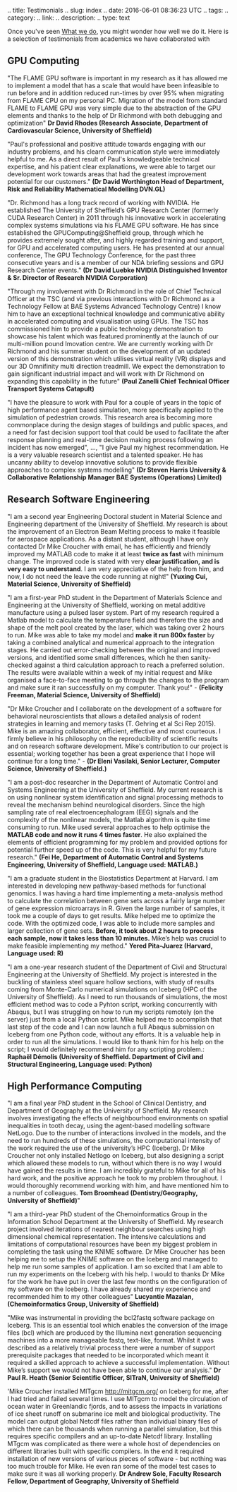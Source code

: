 .. title: Testimonials
.. slug: index
.. date: 2016-06-01 08:36:23 UTC
.. tags:
.. category:
.. link:
.. description:
.. type: text

Once you've seen [What we do](http://rse.shef.ac.uk/activities/), you might wonder how well we do it. Here is a selection of testimonials from academics we have collaborated with

GPU Computing
-------------
"The FLAME GPU software is important in my research as it has allowed me to implement a model that has a scale that would have been infeasible to run before and in addition reduced run-times by over 95% when migrating from FLAME CPU on my personal PC. Migration of the model from standard FLAME to FLAME GPU was very simple due to the abstraction of the GPU elements and thanks to the help of Dr Richmond with both debugging and optimization" **Dr David Rhodes (Research Associate, Department of Cardiovascular Science, University of Sheffield)**

"Paul's professional and positive attitude towards engaging with our industry problems, and his clearn communication style were immediately helpful to me. As a direct result of Paul's knowledgeable technical expertise, and his patient clear explanations, we were able to target our development work towards areas that had the greatest improvement potential for our customers." **(Dr David Worthington Head of Department, Risk and Reliability Mathematical Modelling DVN.GL)**

"Dr. Richmond has a long track record of working with NVIDIA. He established The University of Sheffield’s GPU Research Center (formerly CUDA Research Center) in 2011 through his innovative work in accelerating complex systems simulations via his FLAME GPU software. He has since established the GPUComputing@Sheffield group, through which he provides extremely sought after, and highly regarded training and support, for GPU and accelerated computing users. He has presented at our annual conference, The GPU Technology Conference, for the past three consecutive years and is a member of our NDA briefing sessions and GPU Research Center events." **(Dr David Luebke NVIDIA Distinguished Inventor & Sr. Director of Research NVIDIA Corporation)**

"Through my involvement with Dr Richmond in the role of Chief Technical Officer at the TSC (and via previous interactions with Dr Richmond as a Technology Fellow at BAE Systems Advanced Technology Centre) I know him to have an exceptional technical knowledge and communicative ability in accelerated computing and visualisation using GPUs. The TSC has commissioned him to provide a public technology demonstration to showcase his talent which was featured prominently at the launch of our multi-million pound Imovation centre. We are currently working with Dr Richmond and his summer student on the development of an updated version of this demonstration which utilises virtual reality (VR) displays and our 3D Omnifinity multi direction treadmill. We expect the demonstration to gain significant industrial impact and will work with Dr Richmond on expanding this capability in the future" **(Paul Zanelli Chief Technical Officer Transport Systems Catapult)**

"I have the pleasure to work with Paul for a couple of years in the topic of high performance agent based simulation, more specifically applied to the simulation of pedestrian crowds. This research area is becoming more commonplace during the design stages of buildings and public spaces, and a need for fast decision support tool that could be used to facilitate the after response planning and real-time decision making process following an incident has now emerged", ..., "I give Paul my highest recommendation. He is a very valuable research scientist and a talented speaker. He has uncanny ability to develop innovative solutions to provide flexible approaches to complex systems modelling" **(Dr Steven Harris University & Collaborative Relationship Manager BAE Systems (Operations) Limited)**

Research Software Engineering
-----------------------------
"I am a second year Engineering Doctoral student in Material Science and Engineering department of the University of Sheffield. My research is about the improvement of an Electron Beam Melting process to make it feasible for aerospace applications. As a distant student, although I have only contacted Dr Mike Croucher with email, he has efficiently and friendly improved my MATLAB code to make it at least **twice as fast** with minimum change. The improved code is stated with very **clear justification, and is very easy to understand**. I am very appreciative of the help from him, and now, I do not need the leave the code running at night!"  **(Yuxing Cui, Material Science, University of Sheffield)**

"I am a first-year PhD student in the Department of Materials Science and Engineering at the University of Sheffield, working on metal additive manufacture using a pulsed laser system.  Part of my research required a Matlab model to calculate the temperature field and therefore the size and shape of the melt pool created by the laser, which was taking over 2 hours to run.  Mike was able to take my model and **make it run 800x faster** by taking a combined analytical and numerical approach to the integration stages.  He carried out error-checking between the original and improved versions, and identified some small differences, which he then sanity-checked against a third calculation approach to reach a preferred solution.  The results were available within a week of my initial request and Mike organised a face-to-face meeting to go through the changes to the program and make sure it ran successfully on my computer.  Thank you!" - **(Felicity Freeman, Material Science, University of Sheffield)**

"Dr Mike Croucher and I collaborate on the development of a software for behavioral neuroscientists that allows a detailed analysis of rodent strategies in learning and memory tasks (T. Gehring et al Sci Rep 2015). Mike is an amazing collaborator, efficient, effective and most courteous. I firmly believe in his philosophy on the reproducibility of scientific results and on research software development. Mike's contribution to our project is essential; working together has been a great experience that I hope will continue for a long time." - **(Dr Eleni Vasilaki, Senior Lecturer, Computer Science, University of Sheffield.)**

"I am a post-doc researcher in the Department of Automatic Control and Systems Engineering at the University of Sheffield. My current research is on using nonlinear system identification and signal processing methods to reveal the mechanism behind neurological disorders. Since the high sampling rate of real electroencephalogram (EEG) signals and the complexity of the nonlinear models, the Matlab algorithm is quite time consuming to run. Mike used several approaches to help optimise the **MATLAB code and now it runs 4 times faster**. He also explained the elements of efficient programming for my problem and provided options for potential further speed up of the code. This is very helpful for my future research." **(Fei He, Department of Automatic Control and Systems Engineering, University of Sheffield, Language used: MATLAB.)**

"I am a graduate student in the Biostatistics Department at Harvard. I am interested in developing new pathway-based methods for functional genomics. I was having a hard time implementing a meta-analysis method to calculate the correlation between gene sets across a fairly large number of gene expression microarrays in R. Given the large number of samples, it took me a couple of days to get results. Mike helped me to optimize the code. With the optimized code, I was able to include more samples and larger collection of gene sets. **Before, it took about 2 hours to process each sample, now it takes less than 10 minutes.** Mike’s help was crucial to make feasible implementing my method." **Yered Pita-Juarez (Harvard, Language used: R)**

"I am a one-year research student of the Department of Civil and Structural Engineering at the University of Sheffield. My project is interested in the buckling of stainless steel square hollow sections, with study of results coming from Monte-Carlo numerical simulations on Iceberg (HPC of the University of Sheffield). As I need to run thousands of simulations, the most efficient method was to code a Pyhton script, working concurrently with Abaqus, but I was struggling on how to run my scripts remotely (on the server) just from a local Python script. Mike helped me to accomplish that last step of the code and I can now launch a full Abaqus submission on Iceberg from one Python code, without any efforts. It is a valuable help in order to run all the simulations. I would like to thank him for his help on the script; I would definitely recommend him for any scripting problem.: **Raphaël Démolis (University of Sheffield. Department of Civil and Structural Engineering, Language used: Python)**

High Performance Computing
--------------------------
"I am a final year PhD student in the School of Clinical Dentistry, and Department of Geography at the University of Sheffield. My research involves investigating the effects of neighbourhood environments on spatial inequalities in tooth decay, using the agent-based modelling software NetLogo. Due to the number of interactions involved in the models, and the need to run hundreds of these simulations, the computational intensity of the work required the use of the university’s HPC (Iceberg). Dr Mike Croucher not only installed Netlogo on Iceberg, but also designing a script which allowed these models to run, without which there is no way I would have gained the results in time. I am incredibly grateful to Mike for all of his hard work, and the positive approach he took to my problem throughout. I would thoroughly recommend working with him, and have mentioned him to a number of colleagues. **Tom Broomhead (Dentistry/Geography, University of Sheffield)**"

"I am a third-year PhD student of the Chemoinformatics Group in the Information School Department at the University of Sheffield. My research project involved iterations of nearest neighbour searches using high dimensional chemical representation. The intensive calculations and limitations of computational resources have been my biggest problem in completing the task using the KNIME software. Dr Mike Croucher has been helping me to setup the KNIME software on the Iceberg and managed to help me run some samples of application. I am so excited that I am able to run my experiments on the Iceberg with his help. I would to thanks Dr Mike for the work he have put in over the last few months on the configuration of my software on the Iceberg. I have already shared my experience and recommended him to my other colleagues" **Lucyantie Mazalan, (Chemoinformatics Group, University of Sheffield)**

"Mike was instrumental in providing the bcl2fastq software package on Iceberg. This is an essential tool which enables the conversion of the image files (bcl) which are produced by the Illumina next generation sequencing machines into a more manageable fastq, text-like, format. Whilst it was described as a relatively trivial process there were a number of support prerequisite packages that needed to be incorporated which meant it required a skilled approach to achieve a successful implementation. Without Mike’s support we would not have been able to continue our analysis." **Dr Paul R. Heath (Senior Scientific Officer, SITraN, University of Sheffield)**

'Mike Croucher installed MITgcm http://mitgcm.org/ on Iceberg for me, after I had tried and failed several times. I use MITgcm to model the circulation of ocean water in Greenlandic fjords, and to assess the impacts in variations of ice sheet runoff on submarine ice melt and biological productivity. The model can output global Netcdf files rather than individual binary files of which there can be thousands when running a parallel simulation, but this requires specific compilers and an up-to-date Netcdf library. Installing MTgcm was complicated as there were a whole host of dependencies on different libraries built with specific compilers. In the end it required installation of new versions of various pieces of software - but nothing was too much trouble for Mike. He even ran some of the model test cases to make sure it was all working properly.  **Dr Andrew Sole, Faculty Research Fellow, Department of Geography, University of Sheffield**
